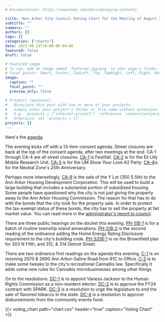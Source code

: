 ```yaml
---
# Documentation: https://wowchemy.com/docs/managing-content/

title: "Ann Arbor City Council Voting Chart for the Meeting of August 21, 2023"
subtitle: ""
summary: ""
authors: []
tags: []
categories: ["charts"]
date: 2023-08-21T19:00:00-04:00
featured: false
draft: false

# Featured image
# To use, add an image named `featured.jpg/png` to your page's folder.
# Focal points: Smart, Center, TopLeft, Top, TopRight, Left, Right, BottomLeft, Bottom, BottomRight.
image:
  caption: ""
  focal_point: ""
  preview_only: false

# Projects (optional).
#   Associate this post with one or more of your projects.
#   Simply enter your project's folder or file name without extension.
#   E.g. `projects = ["internal-project"]` references `content/project/deep-learning/index.md`.
#   Otherwise, set `projects = []`.
projects: []
---
```

Here's the [agenda](https://a2gov.legistar.com/MeetingDetail.aspx?ID=1062179&GUID=72A10A68-6E3E-4A2D-9C1B-15FF554DC60F&Options=&Search=).

The evening kicks off with a 13-item consent agenda. Street closures are back at the top of the consent agenda, after two meetings at the end. CA-1 through CA-4 are all street closures. [CA-1](https://a2gov.legistar.com/LegislationDetail.aspx?ID=6320669&GUID=FA682CA7-F3F5-420C-A437-C52C11395104&Options=&Search=) is Festifall. [CA-2](https://a2gov.legistar.com/LegislationDetail.aspx?ID=6312388&GUID=E20195B5-893C-417B-B959-5463F60E04B4&Options=&Search=) is for the Eli Lilly Mobile Research Unit. [CA-3](https://a2gov.legistar.com/LegislationDetail.aspx?ID=6312374&GUID=C583691F-6315-42E9-9072-6A268B22385C&Options=&Search=) is for the UM Show Your Love A2 Party. [CA-4](https://a2gov.legistar.com/LegislationDetail.aspx?ID=6312387&GUID=BDCAB069-4733-4B6D-B8AC-27973F751C67&Options=&Search=)is for the Neutral Zone's 25th Anniversary.

Perhaps more interestingly, [CA-9](https://a2gov.legistar.com/LegislationDetail.aspx?ID=6279103&GUID=4486E780-AEC1-44F1-ACA2-38933844EB7D&Options=&Search=) is the sale of the Y Lot (350 S 5th) to the Ann Arbor Housing Development Corporation. This will be used to build a large building that includes a substantial portion of subsidized housing. Some people have questioned why the city is not just giving the property away to the Ann Arbor Housing Commission. The reason for that has to do with the bonds that the city took for the property sale. In order to protect the tax-exempt status of these bonds, the city has to sell the property at fair market value. You can read more in the [administrator's report to council](https://a2gov.legistar.com/LegislationDetail.aspx?ID=6321970&GUID=BCA09D81-7CE8-4333-B0EC-9EFDCECC4B35&Options=&Search=).

There are three public hearings on the docket this evening. [PH-1/B-1](https://a2gov.legistar.com/LegislationDetail.aspx?ID=6279098&GUID=0F2FE49F-914D-4806-89EC-5E12B9814D03&Options=&Search=) is for a batch of routine township island annexations. [PH-2/B-2](https://a2gov.legistar.com/LegislationDetail.aspx?ID=6299453&GUID=5C6AE6E1-45C1-4344-B5F4-554AF6FDB16B&Options=&Search=) is the second reading of the ordinance adding the Home Energy Rating Disclosure requirement to the city's building code. [PH-3/DB-1](https://a2gov.legistar.com/LegislationDetail.aspx?ID=6313491&GUID=2F7AF33E-7FAD-400C-AA94-F8F29C922270&Options=&Search=) is on the Brownfield plan for 303 N Fifth, and 312, & 314 Detroit Street.

There are two ordinance first readings on the agenda this evening. [C-1](https://a2gov.legistar.com/LegislationDetail.aspx?ID=6312253&GUID=410FA52E-92DB-42BA-98F5-4A2E0A257C44&Options=&Search=) is on rezoning 2670 & 2690 Ann Arbor-Saline Road from R1C to Office. [C-2](https://a2gov.legistar.com/LegislationDetail.aspx?ID=6312254&GUID=993AB8D9-89B1-439D-B337-892E927BE486&Options=&Search=) is to make some tweaks to the city's recreational Cannabis law. Specifically it adds some new rules for Cannabis microbusinesses among other things.

On to the resolutions. [DC-1](https://a2gov.legistar.com/LegislationDetail.aspx?ID=6305798&GUID=C077D5D4-37EF-4BFD-A5DF-945A45E8E151&Options=&Search=) is to appoint Vanesa Jackson to the Human Rights Commission as a non-resident elector. [DC-2](https://a2gov.legistar.com/LegislationDetail.aspx?ID=6296655&GUID=69EAA229-DE42-47DF-A946-180F81D324C3&Options=&Search=) is to approve the FY24 contract with SPARK. [DC-3](https://a2gov.legistar.com/LegislationDetail.aspx?ID=6315991&GUID=C12377FB-0B5D-4589-AA59-B4AFBF89F423&Options=&Search=) is a resolution to urge the legislature to end the sale of flavored tobacco in the state. [DC-4](https://a2gov.legistar.com/LegislationDetail.aspx?ID=6319891&GUID=24F57D82-EEAC-471E-B192-150F8E9F80A1&Options=&Search=) is a resolution to approve disbursements from the community events fund.

{{< voting_chart path="chart.csv" header="true" caption="Voting Chart" >}}
